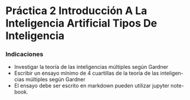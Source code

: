 # Práctica 2 Introducción A La Inteligencia Artificial Tipos De Inteligencia 

### Indicaciones

* Investigar la teoría de las inteligencias múltiples según Gardner
* Escribir un ensayo mínimo de 4 cuartillas de la teoría de las inteligen-cias múltiples según Gardner
* El ensayo debe ser escrito en markdown pueden utilizar jupyter note-book.